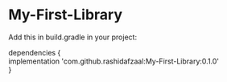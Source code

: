 # My-First-Library

Add this in build.gradle in your project:

dependencies {<br/>
  <emsp></emsp> implementation 'com.github.rashidafzaal:My-First-Library:0.1.0'<br/>
}
